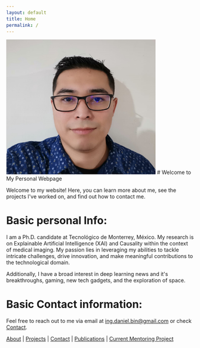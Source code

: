 ```yaml
---
layout: default
title: Home
permalink: /
---
```


<img src="/images/DFA_audi_foto_small.png" alt="Selfie" width="400"/>
<!-- 
![Selfie](/images/DFA_audi_foto_small.png)
-->
# Welcome to My Personal Webpage

Welcome to my website! Here, you can learn more about me, see the projects I've worked on, and find out how to contact me.

# Basic personal Info: 

I am a Ph.D. candidate at Tecnológico de Monterrey, México. My research is on Explainable Artificial Intelligence (XAI) and Causality within the context of medical imaging. 
My passion lies in leveraging my abilities to tackle intricate challenges, drive innovation, and make meaningful contributions to the technological domain. 

Additionally, I have a broad interest in deep learning news and it's breakthroughs, gaming, new tech gadgets, and the exploration of space.

# Basic Contact information:

Feel free to reach out to me via email at ing.daniel.bin@gmail.com or check [Contact](/contact).

[About](/about) | [Projects](/projects) | [Contact](/contact) | [Publications](/publications) | [Current Mentoring Project](/current_mentoring_project) 
